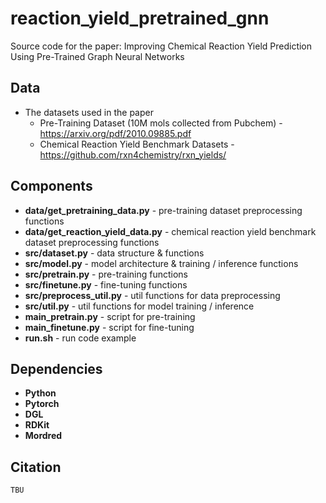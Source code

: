 # reaction_yield_pretrained_gnn
Source code for the paper: Improving Chemical Reaction Yield Prediction Using Pre-Trained Graph Neural Networks

## Data
- The datasets used in the paper
  - Pre-Training Dataset (10M mols collected from Pubchem) - https://arxiv.org/pdf/2010.09885.pdf
  - Chemical Reaction Yield Benchmark Datasets - https://github.com/rxn4chemistry/rxn_yields/

## Components
- **data/get_pretraining_data.py** - pre-training dataset preprocessing functions
- **data/get_reaction_yield_data.py** - chemical reaction yield benchmark dataset preprocessing functions
- **src/dataset.py** - data structure & functions
- **src/model.py** - model architecture & training / inference functions
- **src/pretrain.py** - pre-training functions
- **src/finetune.py** - fine-tuning functions
- **src/preprocess_util.py** - util functions for data preprocessing
- **src/util.py** - util functions for model training / inference
- **main_pretrain.py** - script for pre-training
- **main_finetune.py** - script for fine-tuning
- **run.sh** - run code example

## Dependencies
- **Python**
- **Pytorch**
- **DGL**
- **RDKit**
- **Mordred**

## Citation
```
TBU
```
